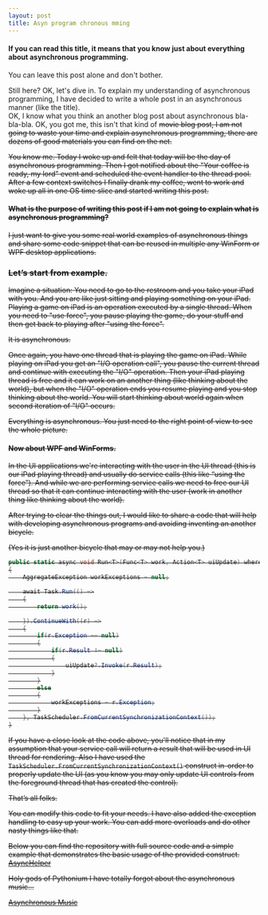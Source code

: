 ```yaml
---
layout: post
title: Asyn program chronous mming
---
```


#### If you can read this title, it means that you know just about everything about asynchronous programming. 
You can leave this post alone and don't bother. 

Still here? OK, let's dive in. To explain my understanding of asynchronous programming, I have decided to write a whole post in an asynchronous manner (like the title).  
OK, I know what you think an another blog post about asynchronous bla-bla-bla. OK, you got me, this isn't that kind of <s>movie<s> blog post, I am not going to waste your time and explain asynchronous programming, there are dozens of good materials you can find on the net.

You know me. Today I woke up and felt that today will be the day of asynchronous programming. Then I got notified about the "Your coffee is ready, my lord" event and scheduled the event handler to the thread pool. After a few context switches I finally drank my coffee, went to work and woke up all in one OS time slice and started  writing this post.

#### What is the purpose of writing this post if I am not going to explain what is asynchronous programming? 

I just want to give you some real world examples of asynchronous things and share some code snippet that can be reused 
in multiple any WinForm or WPF desktop applications.

<!--more-->

### Let’s start from example.

Imagine a situation: You need to go to the restroom and you take your iPad with you. And you are like just sitting and playing something on your iPad. Playing a game on iPad is an operation executed by a single thread. 
When you need to "use force", you pause playing the game, do your stuff and then get back to playing after "using the force". 

It is asynchronous.

Once again, you have one thread that is playing the game on iPad. 
While playing on iPad you get an "I/O operation call", you pause the current thread and continue with executing the "I/O" operation. 
Then your iPad playing thread is free and it can work on an another thing (like thinking about the world), but when the "I/O" operation ends you resume playing and you stop thinking about the world.
You will start thinking about world again when second iteration of "I/O" occurs.

Everything is asynchronous. You just need to the right point of view to see the whole picture.

#### Now about WPF and WinForms. 
In the UI applications we're interacting with the user in the UI thread (this is our iPad playing thread) and usually do service calls (this like “using the force”). And while we are performing service calls we need to free our UI thread so that it can continue interacting with the user (work in another thing like thinking about the world). 

After trying to clear the things out, I would like to share a code that will help with developing asynchronous programs and avoiding inventing an another bicycle. 

(Yes it is just another bicycle that may or may not help you.)

```c#
public static async void Run<T>(Func<T> work, Action<T> uiUpdate) where T : class
{
    AggregateException workExceptions = null;

    await Task.Run(() =>
    {
        return work();

    }).ContinueWith((r) =>
    {
        if(r.Exception == null)
        {
            if(r.Result != null)
            {
                uiUpdate?.Invoke(r.Result);
            }
        }
        else
        {
            workExceptions = r.Exception;
        }
    }, TaskScheduler.FromCurrentSynchronizationContext());
}
```

If you have a close look at the code above, you'll notice that in my assumption that your service call will return a result that will be used in UI thread for rendering. Also I have used the `TaskScheduler.FromCurrentSynchronizationContext()` construct in-order to properly update the UI (as you know you may only update UI controls from the foreground thread that has created the control).

That’s all folks. 

You can modify this code to fit your needs. I have also added the exception handling to easy up your work. You can add more overloads and do other nasty things like that.

Below you can find the repository with full source code and a simple example that demonstrates the basic usage of the provided construct.
[AsyncHelper](https://github.com/arkoc/AsyncHelper)

Holy gods of Pythonium I have totally forgot about the asynchronous music… 

[Asynchronous Music](https://www.youtube.com/watch?v=oIr5Eamemv8)
